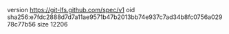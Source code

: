 version https://git-lfs.github.com/spec/v1
oid sha256:e7fdc2888d7d7a11ae9571b47b2013bb74e937c7ad34b8fc0756a02978c77b56
size 12206
